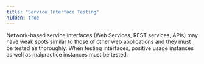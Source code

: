 ```yaml
---
title: "Service Interface Testing"
hidden: true
---
```

Network-based service interfaces (Web Services, REST services, APIs) may have weak spots similar to those of other web applications and they must be tested as thoroughly. When testing interfaces, positive usage instances as well as malpractice instances must be tested. 
